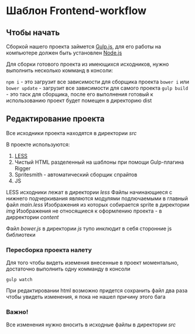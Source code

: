 # Шаблон Frontend-workflow

## Чтобы начать

Сборкой нашего проекта займется [Gulp.js](http://gulpjs.com/), 
для его работы на компьютере должен быть установлен [Node.js](https://nodejs.org/en/)

Для сборки готового проекта из имеющихся исходников, нужно выполнить несколько комманд в консоли:

`npm i` - это загрузит все зависимости для сборщика проекта
`bower i` или `bower update` - загрузит все зависимости для самого проекта
`gulp build` - это таск для сборщика, после его выполнения готовый к использованию проект будет помещен в директорию dist

## Редактирование проекта

Все исходники проекта находятся в директории *src*

В проекте используются:

1. [LESS](http://lesscss.org/)
2. Чистый HTML разделенный на шаблоны при помощи Gulp-плагина Rigger
3. Spritesmith - автоматический сборщик спрайтов
4. JS

LESS исходники лежат в директории *less*
Файлы начинающиеся с нижнего подчеркивания являются модулями подлючаемыми в главный файл *main.less*
Изображения из которых собирается sprite в директории *img*
Изображения не относящиеся к оформлению проекта - в дирректории *content*

Файл *bower.js* в директории *js* тупо инклюдит в себя сторонние js библиотеки

### Пересборка проекта налету

Для того чтобы видеть иземения внесенные в проект моментально, достаточно выполнить одну комманду в консоли

`gulp watch`

При редактировании html возможно придется сохранить файл два раза чтобы увидеть изменения, я пока не нашел причину этого бага

### Важно!

Все изменения нужно вносить в исходные файлы в директории *src*
